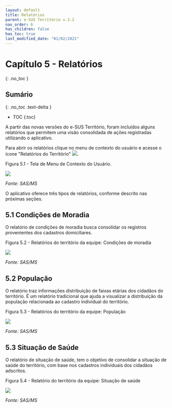 ```yaml
---
layout: default
title: Relatórios
parent: e-SUS Território v.3.2
nav_order: 6
has_children: false
has_toc: true
last_modified_date: "01/02/2021"
---
```



# Capítulo 5 - Relatórios
{: .no_toc }

## Sumário
{: .no_toc .text-delta }

- TOC
{:toc}

A partir das novas versões do e-SUS Território, foram incluídos alguns relatórios que permitem uma visão consolidada de ações registradas utilizando o aplicativo.

Para abrir os relatórios clique no menu de contexto do usuário e acesse o ícone "Relatórios do Território" ![](media/image113.png).

Figura 5.1 - Tela de Menu de Contexto do Usuário.

![](media/image114.png)

*Fonte: SAS/MS*

O aplicativo oferece três tipos de relatórios, conforme descrito nas próximas seções.

## 5.1 Condições de Moradia

O relatório de condições de moradia busca consolidar os registros provenientes dos cadastros domiciliares.

Figura 5.2 - Relatórios do território da equipe: Condições de moradia

![](media/image115.png)

*Fonte: SAS/MS*

## 5.2 População

O relatório traz informações distribuição de faixas etárias dos cidadãos do território. É um relatório tradicional que ajuda a visualizar a distribuição da população relacionada ao cadastro individual do território.

Figura 5.3 - Relatórios do território da equipe: População

![](media/image116.png)

*Fonte: SAS/MS*

## 5.3 Situação de Saúde

O relatório de situação de saúde, tem o objetivo de consolidar a situação de saúde do território, com base nos cadastros individuais dos cidadãos adscritos.

Figura 5.4 - Relatório do território da equipe: Situação de saúde

![](media/image117.png)

*Fonte: SAS/MS*
